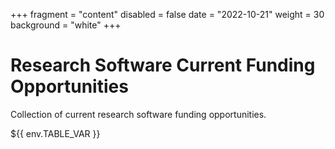 +++
fragment = "content"
disabled = false
date = "2022-10-21"
weight = 30
background = "white"
+++

# Research Software Current Funding Opportunities

Collection of current research software funding opportunities.

${{ env.TABLE_VAR }}
